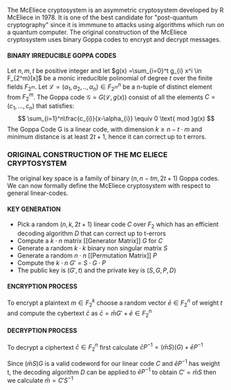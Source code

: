 The McEliece cryptosystem is an asymmetric cryptosystem developed by R McEliece in 1978. It is one of the best candidate for "post-quantum cryptography" since it is immmune to attacks using algorithms which run on a quantum computer. The original construction of the McEliece cryptosystem uses binary Goppa codes to encrypt and decrypt messages.

#### BINARY IRREDUCIBLE GOPPA CODES
Let $n,m,t$ be positive integer and let $g(x) =\sum_{i=0}^t g_{i} x^i \in F_{2^m}[x]$ be a monic irreducIble polinomial of degree $t$ over the finite fields $F_{2^m}$.
Let $\mathcal{L}=(\alpha_{1},\alpha_{2},..,\alpha_{n}) \in F_{2^m}^n$ be a n-tuple of distinct element from $F_{2}^m$.
The Goppa code $\mathcal{G} = G(\mathcal{L}, g(x))$ consist of all the elements $C=(c_{1},\dots,c_{n})$ that satisfies:
$$
\sum_{i=1}^n\frac{c_{i}}{x-\alpha_{i}} \equiv 0 \text{ mod  }g(x)
$$
The Goppa Code G is a linear code, with dimension $k\geq n-t\cdot m$ and minimum distance is at least $2t+1$, hence it can correct up to t errors.

### ORIGINAL CONSTRUCTION OF THE MC ELIECE CRYPTOSYSTEM
The original key space is a family of binary $(n,n-tm,2t+1)$ Goppa codes. We can now formally define the McEliece cryptosystem with respect to general linear-codes.

#### KEY GENERATION
- Pick a random $(n,k,2t+1)$ linear code $C$ over $F_2$ which has an efficient decoding algorithm $D$ that can correct up to t-errors
- Compute a $k\cdot n$ matrix [[Generator Matrix]] $G$ for $C$
- Generate a random $k\cdot k$ binary non singular matrix $S$
- Generate a random $n\cdot n$ [[Permutation Matrix]] $P$
- Compute the $k\cdot n$ $G' = S\cdot G\cdot P$
- The public key is $(G',t)$ and the private key is $(S,G,P,D)$
#### ENCRYPTION PROCESS
To encrypt a plaintext $m\in F_{2}^k$ choose a random vector $\bar{e} \in F_{2}^n$ of weight $t$ and compute the cybertext $\bar{c}$ as $\bar{c} =\bar{m}G' + \bar{e} \in F_{2}^n$ 

#### DECRYPTION PROCESS
To decrypt a ciphertext $\bar{c} \in F_{2}^n$ first calculate $\bar{c}P^{-1} = (\bar{m}S)(G) + \bar{e}P^{-1}$

Since $(\bar{m}S)G$ is a valid codeword for our linear code $C$ and $\bar{e}P^{-1}$ has weight t, the decoding algorithm $D$ can be applied to $\bar{e}P^{-1}$ to obtain $C'=\bar{m}S$ then we calculate $\bar{m}=C'S^{-1}$
